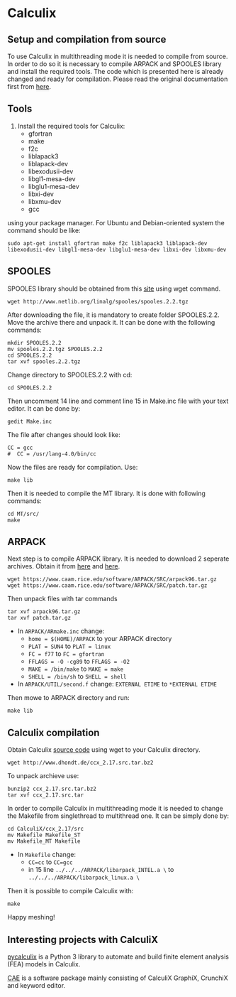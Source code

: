 # Calculix
<!-- https://github.com/calculix/ccx2paraview -->
## Setup and compilation from source
To use Calculix in multithreading mode it is needed to compile from source. In order to do so it is necessary to compile ARPACK and SPOOLES library and install the required tools. The code which is presented here is already changed and ready for compilation. Please read the original documentation first from [here](http://www.dhondt.de/ccx_2.17.README.INSTALL).

## Tools
1. Install the required tools for Calculix:
    -   gfortran
    -   make
    -   f2c
    -   liblapack3
    -   liblapack-dev
    -   libexodusii-dev
    -   libgl1-mesa-dev
    -   libglu1-mesa-dev
    -   libxi-dev
    -   libxmu-dev
    -   gcc

using your package manager. For Ubuntu and Debian-oriented system the command should be like:


```
sudo apt-get install gfortran make f2c liblapack3 liblapack-dev libexodusii-dev libgl1-mesa-dev libglu1-mesa-dev libxi-dev libxmu-dev
```


## SPOOLES

SPOOLES library should be obtained from this [site](http://www.netlib.org/linalg/spooles/spooles.2.2.tgz) using wget command.

```
wget http://www.netlib.org/linalg/spooles/spooles.2.2.tgz
```

After downloading the file, it is mandatory to create folder SPOOLES.2.2. Move the archive there and unpack it. It can be done with the following commands:

```
mkdir SPOOLES.2.2
mv spooles.2.2.tgz SPOOLES.2.2
cd SPOOLES.2.2
tar xvf spooles.2.2.tgz
```
Change directory to SPOOLES.2.2 with cd:

```
cd SPOOLES.2.2
```

Then  uncomment 14 line and comment line 15 in Make.inc file with your text editor. It can be done by:

```
gedit Make.inc
```
The file after changes should look like:

```
CC = gcc
#  CC = /usr/lang-4.0/bin/cc
```
Now the files are ready for compilation. Use:

```
make lib  
```
Then it is needed to compile the MT library. It is done with following commands:

```
cd MT/src/
make   
```
## ARPACK

Next step is to compile ARPACK library. It is needed to download 2 seperate archives. Obtain it from [here](https://www.caam.rice.edu/software/ARPACK/SRC/arpack96.tar.gz) and [here](https://www.caam.rice.edu/software/ARPACK/SRC/patch.tar.gz).


```
wget https://www.caam.rice.edu/software/ARPACK/SRC/arpack96.tar.gz
wget https://www.caam.rice.edu/software/ARPACK/SRC/patch.tar.gz
```

Then unpack files with tar commands

```
tar xvf arpack96.tar.gz
tar xvf patch.tar.gz
```

- In `ARPACK/ARmake.inc` change:
    -   `home = $(HOME)/ARPACK` to your ARPACK directory
    -   `PLAT = SUN4` to `PLAT = linux`
    -   `FC = f77` to `FC = gfortran`
    -   `FFLAGS = -O -cg89` to `FFLAGS = -O2`
    -   `MAKE = /bin/make` to `MAKE = make`
    -   `SHELL = /bin/sh` to `SHELL = shell`
- In `ARPACK/UTIL/second.f` change: `EXTERNAL ETIME` to `*EXTERNAL ETIME`

Then mowe to ARPACK directory and run:

```
make lib   
```
## Calculix compilation

Obtain Calculix [source code](http://www.dhondt.de/ccx_2.17.src.tar.bz2) using wget to your Calculix directory.

```
wget http://www.dhondt.de/ccx_2.17.src.tar.bz2
```
To unpack archieve use:
```
bunzip2 ccx_2.17.src.tar.bz2
tar xvf ccx_2.17.src.tar
```
In order to compile Calculix in multithreading mode it is needed to change the Makefile from singlethread to multithread one. It can be simply done by:

```
cd CalculiX/ccx_2.17/src
mv Makefile Makefile_ST
mv Makefile_MT Makefile
```
- In `Makefile` change:
    -   `CC=cc` to `CC=gcc`
    - in 15 line   `../../../ARPACK/libarpack_INTEL.a \` to `../../../ARPACK/libarpack_linux.a \`

Then it is possible to compile Calculix with:

```
make
```
Happy meshing!

## Interesting projects with CalculiX

[pycalculix](https://github.com/spacether/pycalculix) is a Python 3 library to automate and build finite element analysis (FEA) models in Calculix.

[CAE](https://github.com/calculix/cae) is a software package mainly consisting of CalculiX GraphiX, CrunchiX and keyword editor.
